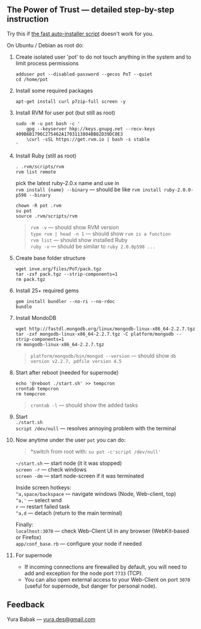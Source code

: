 ## The Power of Trust — detailed step-by-step instruction
Try this if [the fast auto-installer script](README.md) doesn't work for you.


On Ubuntu / Debian as root do:

1. Create isolated user 'pot' to do not touch anything in the system and to limit process permissions  
	```
	adduser pot --disabled-password --gecos PoT --quiet
	cd /home/pot
	```

1. Install some required packages
	```
	apt-get install curl p7zip-full screen -y
	```

1. Install RVM for user pot (but still as root)
	```
	sudo -H -u pot bash -c '
		gpg --keyserver hkp://keys.gnupg.net --recv-keys 409B6B1796C275462A1703113804BB82D39DC0E3
		\curl -sSL https://get.rvm.io | bash -s stable
	'
	```

1. Install Ruby (still as root)  
	```
	. .rvm/scripts/rvm
	rvm list remote
	``` 
	pick the latest ruby-2.0.x name and use in  
	`rvm install {name} --binary` — should be like `rvm install ruby-2.0.0-p598 --binary`
	```
	chown -R pot .rvm
	su pot
	source .rvm/scripts/rvm
	```
	
	>`rvm -v` — should show RVM version  
	`type rvm | head -n 1` — should show `rvm is a function`  
	`rvm list` — should show installed Ruby  
	`ruby -v` — should be similar to `ruby 2.0.0p598 ...`  

1. Create base folder structure
	```
	wget inve.org/files/PoT/pack.tgz
	tar -zxf pack.tgz --strip-components=1
	rm pack.tgz
	```

1. Install 25+ required gems  
	```
	gem install bundler --no-ri --no-rdoc
	bundle
	```

1. Install MondoDB
	```
	wget http://fastdl.mongodb.org/linux/mongodb-linux-x86_64-2.2.7.tgz
	tar -zxf mongodb-linux-x86_64-2.2.7.tgz -C platform/mongodb --strip-components=1
	rm mongodb-linux-x86_64-2.2.7.tgz
	```
	>`platform/mongodb/bin/mongod --version` — should show `db version v2.2.7, pdfile version 4.5`

1. Start after reboot (needed for supernode)
	```
	echo '@reboot ./start.sh' >> tempcron
	crontab tempcron
	rm tempcron
	```
	>`crontab -l` — should show the added tasks

1. Start  
	`./start.sh`  
	`script /dev/null` — resolves annoying problem with the terminal

1. Now anytime under the user `pot` you can do:  
	>*switch from root with: `su pot -c'script /dev/null'`  

	`~/start.sh`  — start node (it it was stopped)  
	`screen -r`   — check windows  
	`screen -dm`  — start node-screen if it was terminated  

	Inside screen hotkeys:  
	`^a,space/backspace`  — navigate windows (Node, Web-client, top)  
	`^a,'`                — select wnd  
	`r`                   — restart failed task  
	`^a,d`                — detach (return to the main terminal)

	Finally:  
	`localhost:3070`   — check Web-Client UI in any browser (WebKit-based or Firefox)  
	`app/conf_base.rb` — configure your node if needed  
	
1. For supernode  
	* If incoming connections are firewalled by default, you will need to add and exception for the node port `7733` (TCP).  
	* You can also open external access to your Web-Client on port `3070` (useful for supernode, but danger for personal node).


## Feedback
Yura Babak — yura.des@gmail.com